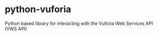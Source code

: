 python-vuforia
==============

Python based library for interacting with the Vuforia Web Services API (VWS API)